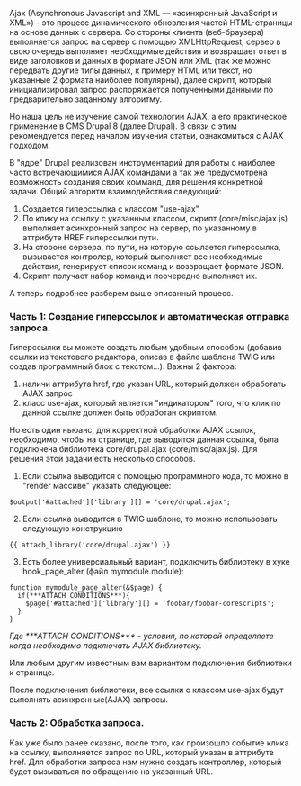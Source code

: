 Ajax (Asynchronous Javascript and XML — «асинхронный JavaScript и XML») - это процесс динамического обновления частей HTML-страницы на основе данных с сервера. Со стороны клиента (веб-браузера) выполняется запрос на сервер с помощью XMLHttpRequest, сервер в свою очередь выполняет необходимые действия и возвращает ответ в виде заголовков и данных в формате JSON или XML (так же можно передвать другие типы данных, к примеру HTML или текст, но указанные 2 формата наиболее популярны), далее скрипт, который инициализировал запрос распоряжается полученными данными по предварительно заданному алгоритму.

Но наша цель не изучение самой технологии AJAX, а его практическое применение в CMS Drupal 8 (далее Drupal). В связи с этим рекомендуется перед началом изучения статьи, ознакомиться c AJAX подходом.

В "ядре" Drupal реализован инструментарий для работы с наиболее часто встречающимися AJAX командами а так же предусмотрена возможность создания своих комманд, для решения конкретной задачи.
Общий алгоритм взаимодействия следующий:

1. Создается гиперссылка с классом "use-ajax"
2. По клику на ссылку с указанным классом, скрипт (core/misc/ajax.js) выполняет асинхронный запрос на сервер, по указанному в аттрибуте HREF гиперссылки пути.
3. На стороне сервера, по пути, на которую ссылается гиперссылка, вызывается контролер, который выполняет все необходимые действия, генерирует список команд и возвращает формате JSON.
4. Скрипт получает набор команд и поочередно выполняет их.

А теперь подробнее разберем выше описанный процесс.


### Часть 1: Создание гиперссылок и автоматическая отправка запроса.

Гиперссылки вы можете создать любым удобным способом (добавив ссылки из текстового редактора, описав в файле шаблона TWIG или создав программный блок с текстом...). Важны 2 фактора:
1. наличи аттрибута href, где указан URL, который должен обработать AJAX запрос
2. класс use-ajax, который является "индикатором" того, что клик по данной ссылке должен быть обработан скриптом.

Но есть один ньюанс, для корректной обработки AJAX ссылок, необходимо, чтобы на странице, где выводится данная ссылка, была подключена библиотека core/drupal.ajax (core/misc/ajax.js). Для решения этой задачи есть несколько способов.

1. Если ссылка выводится с помощью программного кода, то можно в "render массиве" указать следующее:

```
$output['#attached']['library'][] = 'core/drupal.ajax';
```

2. Если ссылка выводится в TWIG шаблоне, то можно использовать следующую конструкцию
```
{{ attach_library('core/drupal.ajax') }}
```


3. Есть более универсиальный вариант, подключить библиотеку в хуке hook_page_alter (файл mymodule.module):
```
function mymodule_page_alter(&$page) {
  if(***ATTACH CONDITIONS***){
    $page['#attached']['library'][] = 'foobar/foobar-corescripts';
  }
}
```
*Где \*\*\*ATTACH CONDITIONS\*\*\* - условия, по которой определяете когда необходимо подключать AJAX библиотеку.*


Или любым другим известным вам вариантом подключения библиотеки к странице.

После подключения библиотеки, все ссылки с классом use-ajax будут выполнять асинхронные(AJAX) запросы.

### Часть 2: Обработка запроса.

Как уже было ранее сказано, после того, как произошло событие клика на ссылку, выполняется запрос по URL, который указан в аттрибуте href. Для обработки запроса нам нужно создать контроллер, который будет вызываться по обращению на указанный URL.

